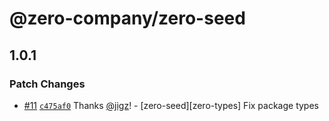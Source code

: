 # @zero-company/zero-seed

## 1.0.1

### Patch Changes

- [#11](https://github.com/zero-company/zero-community/pull/11) [`c475af0`](https://github.com/zero-company/zero-community/commit/c475af07bd5bd431c3c7808691bea5492caa670d) Thanks [@jigz](https://github.com/jigz)! - [zero-seed][zero-types] Fix package types
